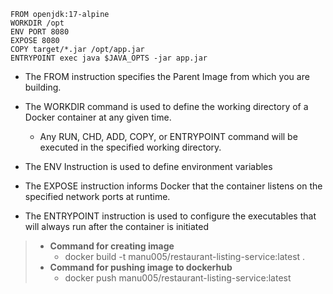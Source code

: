 ```shell
FROM openjdk:17-alpine
WORKDIR /opt
ENV PORT 8080
EXPOSE 8080
COPY target/*.jar /opt/app.jar
ENTRYPOINT exec java $JAVA_OPTS -jar app.jar

```

- The FROM instruction specifies the Parent Image from which you are building.

- The WORKDIR command is used to define the working directory of a Docker container at any given time.

  - Any RUN, CHD, ADD, COPY, or ENTRYPOINT command will be executed in the specified working directory.

- The ENV Instruction is used to define environment variables

- The EXPOSE instruction informs Docker that the container listens on the specified network ports at runtime.

- The ENTRYPOINT instruction is used to configure the executables that will always run after the container is initiated


> - **Command for creating image**
>   - docker build -t manu005/restaurant-listing-service:latest .
> - **Command for pushing image to dockerhub**
>   - docker push manu005/restaurant-listing-service:latest